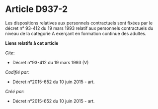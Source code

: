 # Article D937-2

Les dispositions relatives aux personnels contractuels sont fixées par le décret n° 93-412 du 19 mars 1993 relatif aux
personnels contractuels du niveau de la catégorie A exerçant en formation continue des adultes.

**Liens relatifs à cet article**

_Cite_:

  - Décret n°93-412 du 19 mars 1993 (V)

_Codifié par_:

  - Décret n°2015-652 du 10 juin 2015 - art.

_Créé par_:

  - Décret n°2015-652 du 10 juin 2015 - art.
